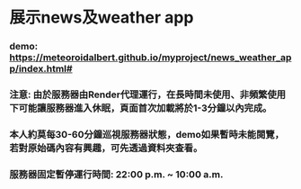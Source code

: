 # 展示news及weather app
### demo: https://meteoroidalbert.github.io/myproject/news_weather_app/index.html#
### 注意: 由於服務器由Render代理運行，在長時間未使用、非頻繁使用下可能讓服務器進入休眠，頁面首次加載將於1-3分鐘以內完成。
### 本人約莫每30-60分鐘巡視服務器狀態，demo如果暫時未能閱覽，若對原始碼內容有興趣，可先透過資料夾查看。
### 服務器固定暫停運行時間: 22:00 p.m. ~ 10:00 a.m.
